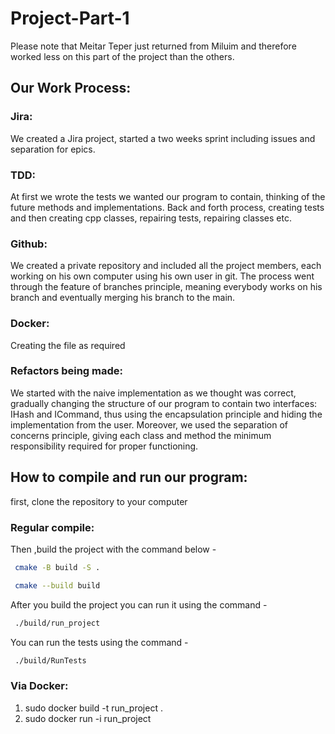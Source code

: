 # Project-Part-1

Please note that Meitar Teper just returned from Miluim and therefore worked less on this part of the project than the others.

## Our Work Process:
### Jira:
We created a Jira project, started a two weeks sprint including issues and separation for epics.

### TDD:
At first we wrote the tests we wanted our program to contain, thinking of the future methods and implementations.
Back and forth process, creating tests and then creating cpp classes, repairing tests, repairing classes etc.

### Github:
We created a private repository and included all the project members, each working on his own computer using his own
user in git. The process went through the feature of branches principle, meaning everybody works on his branch and
eventually merging his branch to the main.

### Docker:
Creating the file as required 

### Refactors being made:
We started with the naive implementation as we thought was correct, gradually changing the structure of our program
to contain two interfaces: IHash and ICommand, thus using the encapsulation principle and hiding the implementation
from the user. Moreover, we used the separation of concerns principle, giving each class and method the minimum 
responsibility required for proper functioning.

## How to compile and run our program:

first, clone the repository to your computer

### Regular compile:

Then ,build the project with the command below -

```bash
 cmake -B build -S .
```
```bash
 cmake --build build
```
After you build the project you can run it using the command - 

```bash
 ./build/run_project
```
You can run the tests using the command - 

```bash
 ./build/RunTests
```

### Via Docker:
1. sudo docker build -t run_project .
2. sudo docker run -i run_project


